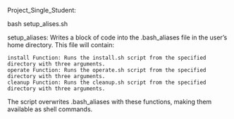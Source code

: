 Project_Single_Student:

bash setup_alises.sh 

 setup_aliases: 
 Writes a block of code into the .bash_aliases file in the user’s home directory. This file will contain:

    install Function: Runs the install.sh script from the specified directory with three arguments.
    operate Function: Runs the operate.sh script from the specified directory with three arguments.
    cleanup Function: Runs the cleanup.sh script from the specified directory with three arguments.

The script overwrites .bash_aliases with these functions, making them available as shell commands.
